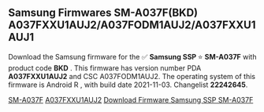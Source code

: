 <h2>Samsung Firmwares SM-A037F(BKD) A037FXXU1AUJ2/A037FODM1AUJ2/A037FXXU1AUJ1</h2>
Download the Samsung firmware for the ✅ <strong>Samsung SSP </strong> ⭐ <strong>SM-A037F</strong> with product code <strong>BKD</strong> . This firmware has version number PDA <strong>A037FXXU1AUJ2</strong> and CSC A037FODM1AUJ2. The operating system of this firmware is Android R , with build date 2021-11-03. Changelist <strong>22242645</strong>.


[SM-A037F](https://samfirm.shop/samsung/model/SM-A037F)
[A037FXXU1AUJ2](https://samfirm.shop/samsung/pda/A037FXXU1AUJ2)
[Download Firmware Samsung SSP SM-A037F](https://samfirm.shop/samsung/firmware/471179)
